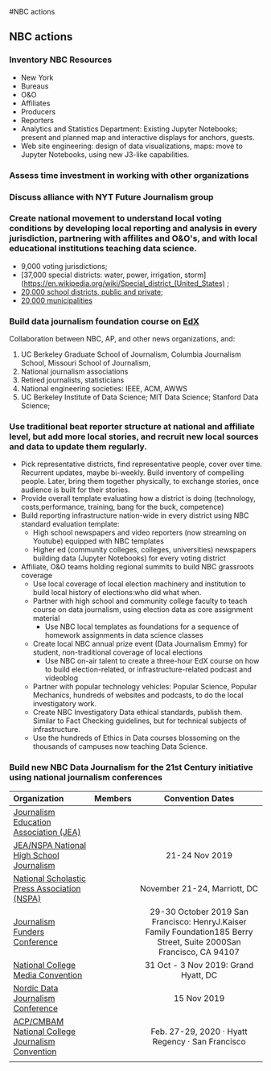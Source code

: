 #NBC actions

## NBC actions

### Inventory NBC Resources

- New York
- Bureaus
- O&O
- Affiliates
- Producers
- Reporters
- Analytics and Statistics Department: Existing Jupyter Notebooks; present and planned map and interactive displays for anchors, guests.
- Web site engineering: design of data visualizations, maps: move to Jupyter Notebooks, using new J3-like capabilities.

### Assess time investment in working with other organizations

### Discuss alliance with NYT Future Journalism group

### Create national movement to understand local voting conditions by developing local reporting and analysis in every jurisdiction, partnering with affilites and O&O's, and with local educational institutions teaching data science.

- 9,000 voting jurisdictions;
- [37,000 special districts: water, power, irrigation, storm](https://en.wikipedia.org/wiki/Special_district_(United_States) ;
-  [20,000 school districts, public and private](https://en.wikipedia.org/wiki/School_district);
-  [20,000 municipalities](http://www.citymayors.com/mayors/us-mayors.html)

### Build data journalism foundation course on [EdX](https://www.edx.org)
  Collaboration between NBC, AP, and other news organizations, and:
  1. UC Berkeley Graduate School of Journalism, Columbia Journalism School, Missouri School of Journalism,
  2. National journalism associations
  3. Retired journalists, statisticians
  4. National engineering societies: IEEE, ACM, AWWS
  5. UC Berkeley Institute of Data Science; MIT Data Science; Stanford Data Science;

### Use traditional beat reporter structure at national and affiliate level, but add more local stories, and recruit new local sources and data to update them regularly.
- Pick representative districts, find representative people, cover over time. Recurrent updates, maybe bi-weekly. Build inventory of compelling people. Later, bring them together physically, to exchange stories, once audience is built for their stories.
- Provide overall template evaluating how a district is doing (technology, costs,performance, training, bang for the buck, competence)
- Build reporting infrastructure nation-wide in every district using NBC standard evaluation template:
  - High school newspapers and video reporters (now streaming on Youtube) equipped with NBC templates
  - Higher ed (community colleges, colleges, universities) newspapers building data (Jupyter Notebooks) for every voting district
- Affiliate, O&O teams holding regional summits to build NBC grassroots coverage
  - Use local coverage of local election machinery and institution to build local history of elections:who did what when.
  - Partner with high school and community college faculty to teach course on data journalism, using election data as core assignment material
      - Use NBC local templates as foundations for a sequence of homework assignments in data science classes
  - Create local NBC annual prize event (Data Journalism Emmy) for student, non-traditional coverage of local elections
      - Use NBC on-air talent to create a three-hour EdX course on how to build election-related, or infrastructure-related podcast and videoblog
  - Partner with popular technology vehicles: Popular Science, Popular Mechanics, hundreds of websites and podcasts, to do the local investigatory work.
  -   Create NBC Investigatory Data ethical standards, publish them.  Similar to Fact Checking guidelines, but for technical subjects of infrastructure.
  -  Use the hundreds of Ethics in Data courses blossoming on the thousands of campuses now teaching Data Science.

### Build new NBC Data Journalism for the 21st Century initiative using national journalism conferences


Organization  | Members | Convention Dates
 :--- | :--- |:---:
[Journalism Education Association (JEA)](http://jea.org/wp/)  |   |
[JEA/NSPA National High School Journalism](http://jea.org/wp/home/news-events/national-conventions/)   |   | 21-24 Nov 2019
[National Scholastic Press Association (NSPA)](http://studentpress.org/nspa/) |   |  November 21-24, Marriott, DC
[Journalism Funders Conference](https://mediaimpactfunders.org/events/the-2019-journalism-funders-gathering/)  |   |  29-30 October 2019 San Francisco: HenryJ.Kaiser Family Foundation185 Berry Street, Suite 2000San Francisco, CA 94107
[National College Media Convention](http://studentpress.org/acp/events/#ncmc)  |   | 31 Oct - 3 Nov 2019: Grand Hyatt, DC
[Nordic Data Journalism Conference](https://10times.com/noda-trondheim?utm_source=pastVisitor&utm_medium=email&utm_campaign=2019-11-15_day30&utm_term=event_name_header)  |   |  15 Nov 2019
[ACP/CMBAM National College Journalism Convention](http://studentpress.org/acp/events/)  |   |  Feb. 27-29, 2020 · Hyatt Regency · San Francisco
  |   |
